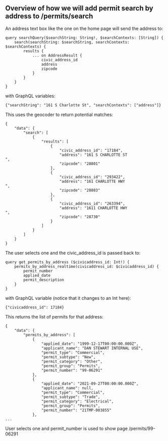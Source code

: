 ## Overview of how we will add permit search by address to /permits/search

An address text box like the one on the home page will send the address to:

    query searchQuery($searchString: String!, $searchContexts: [String]) {
        search(searchString: $searchString, searchContexts: $searchContexts) {
            results {
                ... on AddressResult {
                    civic_address_id
                    address
                    zipcode
                }
            }
        }
    }
with GraphQL variables:

    {"searchString": "161 S Charlotte St", "searchContexts": ["address"]}

This uses the geocoder to return potential matches:

    {
        "data": {
            "search": [
                {
                    "results": [
                        {
                            "civic_address_id": "17184",
                            "address": "161 S CHARLOTTE ST                      ",
                            "zipcode": "28801"
                        },
                        {
                            "civic_address_id": "293422",
                            "address": "161 CHARLOTTE HWY                       ",
                            "zipcode": "28803"
                        },
                        {
                            "civic_address_id": "263394",
                            "address": "1611 CHARLOTTE HWY                      ",
                            "zipcode": "28730"
                        }
                    ]
                }
            ]
        }
    }

The user selects one and the civic_address_id is passed back to:

    query get_permits_by_address ($civicaddress_id: Int!) {
        permits_by_address_realtime(civicaddress_id: $civicaddress_id) {
            permit_number
            applied_date
            permit_description
        }
    }
with GraphQL variable (notice that it changes to an Int here):

    {"civicaddress_id": 17184}

This returns the list of permits for that address:

    {
        "data": {
            "permits_by_address": [
                {
                    "applied_date": "1999-12-17T00:00:00.000Z",
                    "applicant_name": "DAN STEWART INTERNAL USE",
                    "permit_type": "Commercial",
                    "permit_subtype": "New",
                    "permit_category": "Other",
                    "permit_group": "Permits",
                    "permit_number": "99-06291"
                },
                {
                    "applied_date": "2021-09-27T00:00:00.000Z",
                    "applicant_name": null,
                    "permit_type": "Commercial",
                    "permit_subtype": "Trade",
                    "permit_category": "Electrical",
                    "permit_group": "Permits",
                    "permit_number": "21TMP-003855"
                },
    ...

User selects one and permit_number is used to show page /permits/99-06291